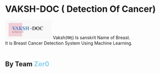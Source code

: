 # VAKSH-DOC ( Detection Of Cancer)
 <img src="static/images/lgg.jpg" width=150px;>
 Vaksh(वक्ष्ः) Is sanskrit Name of Breast.<br>
 It is Breast Cancer Detection System Using Machine Learning.
 <br>
 
<br>
<h2> By Team <b style="color:skyblue;">Zer0 </b></h2>

